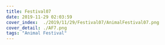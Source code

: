 ```yaml
---
title: Festival07
date: 2019-11-29 02:03:59
cover_index:  ./2019/11/29/Festival07/AnimalFestival07.png
cover_detail: ./AF7.png
tags: "Animal Festival"
---
```

